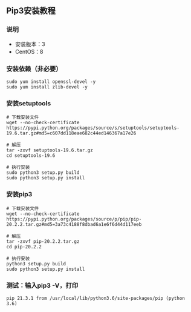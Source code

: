 ## Pip3安装教程

### 说明
* 安装版本：3
* CentOS：8

### 安装依赖（非必要）
```shell
sudo yum install openssl-devel -y 
sudo yum install zlib-devel -y
```

### 安装setuptools
```shell
# 下载安装文件
wget --no-check-certificate https://pypi.python.org/packages/source/s/setuptools/setuptools-19.6.tar.gz#md5=c607dd118eae682c44ed146367a17e26

# 解压
tar -zxvf setuptools-19.6.tar.gz 
cd setuptools-19.6

# 执行安装
sudo python3 setup.py build 
sudo python3 setup.py install
```

### 安装pip3
```shell
# 下载安装文件
wget --no-check-certificate https://pypi.python.org/packages/source/p/pip/pip-20.2.2.tar.gz#md5=3a73c4188f8dbad6a1e6f6d44d117eeb
 
# 解压
tar -zxvf pip-20.2.2.tar.gz 
cd pip-20.2.2

# 执行安装
python3 setup.py build 
sudo python3 setup.py install
```

### 测试：输入pip3 -V，打印
```shell
pip 21.3.1 from /usr/local/lib/python3.6/site-packages/pip (python 3.6)
```